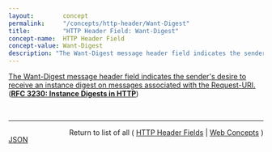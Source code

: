 ```yaml
---
layout:        concept
permalink:     "/concepts/http-header/Want-Digest"
title:         "HTTP Header Field: Want-Digest"
concept-name:  HTTP Header Field
concept-value: Want-Digest
description: "The Want-Digest message header field indicates the sender's desire to receive an instance digest on messages associated with the Request-URI."
---
```


[The Want-Digest message header field indicates the sender's desire to receive an instance digest on messages associated with the Request-URI.](https://datatracker.ietf.org/doc/html/rfc3230#section-4.3.1 "Read documentation for HTTP Header Field &#34;Want-Digest&#34;") (**[RFC 3230: Instance Digests in HTTP](/specs/IETF/RFC/3230 "HTTP/1.1 defines a Content-MD5 header that allows a server to include a digest of the response body.  However, this is specifically defined to cover the body of the actual message, not the contents of the full file (which might be quite different, if the response is a Content-Range, or uses a delta encoding).  Also, the Content-MD5 is limited to one specific digest algorithm; other algorithms, such as SHA-1 (Secure Hash Standard), may be more appropriate in some circumstances.  Finally, HTTP/1.1 provides no explicit mechanism by which a client may request a digest.  This document proposes HTTP extensions that solve these problems.")**)

<br/>
<hr/>

<p style="float : left"><a href="./Want-Digest.json" title="JSON representing this particular Web Concept value">JSON</a></p>
<p style="text-align: right">Return to list of all ( <a href="../http-header/">HTTP Header Fields</a> | <a href="../">Web Concepts</a> )</p>
